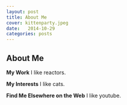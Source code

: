 ```yaml
---
layout: post
title: About Me
cover: kittenparty.jpeg
date:   2014-10-29
categories: posts
---
```


## About Me

**My Work**
I like reactors. 

**My Interests**
I like cats. 

**Find Me Elsewhere on the Web**
I like youtube. 


